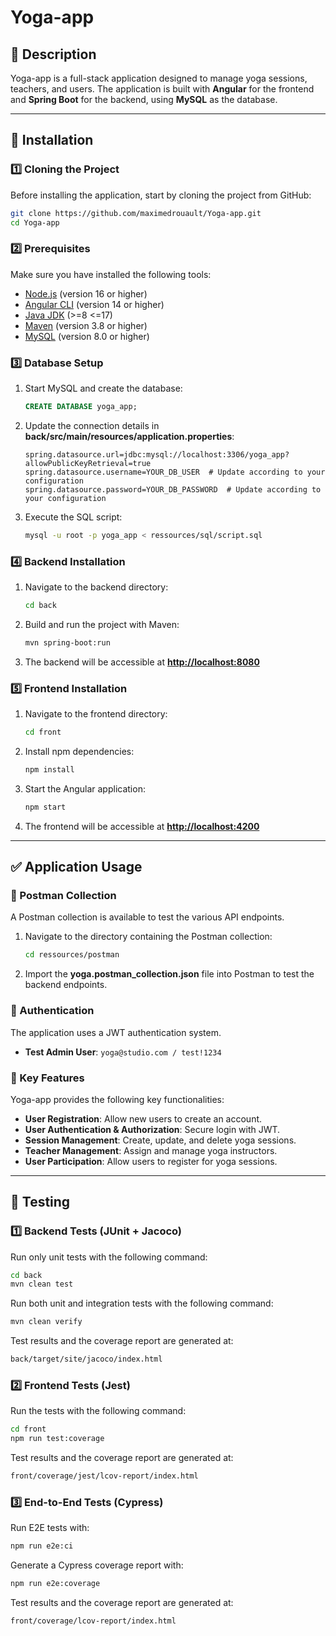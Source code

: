 # Yoga-app

## 📝 Description

Yoga-app is a full-stack application designed to manage yoga sessions, teachers, and users.
The application is built with **Angular** for the frontend and **Spring Boot** for the backend, using **MySQL** as the database.

---

## 🚀 Installation

### 1️⃣ Cloning the Project

Before installing the application, start by cloning the project from GitHub:

```bash
git clone https://github.com/maximedrouault/Yoga-app.git
cd Yoga-app
```

### 2️⃣ Prerequisites

Make sure you have installed the following tools:

- [Node.js](https://nodejs.org/) (version 16 or higher)
- [Angular CLI](https://angular.io/cli) (version 14 or higher)
- [Java JDK](https://www.oracle.com/java/technologies/javase/jdk17-archive-downloads.html) (>=8 <=17)
- [Maven](https://maven.apache.org/) (version 3.8 or higher)
- [MySQL](https://dev.mysql.com/downloads/mysql/) (version 8.0 or higher)

### 3️⃣ Database Setup

1. Start MySQL and create the database:
   ```sql
   CREATE DATABASE yoga_app;
   ```
2. Update the connection details in **back/src/main/resources/application.properties**:
   ```properties
   spring.datasource.url=jdbc:mysql://localhost:3306/yoga_app?allowPublicKeyRetrieval=true
   spring.datasource.username=YOUR_DB_USER  # Update according to your configuration
   spring.datasource.password=YOUR_DB_PASSWORD  # Update according to your configuration
   ```
3. Execute the SQL script:
   ```bash
   mysql -u root -p yoga_app < ressources/sql/script.sql
   ```

### 4️⃣ Backend Installation

1. Navigate to the backend directory:
   ```bash
   cd back
   ```
2. Build and run the project with Maven:
   ```bash
   mvn spring-boot:run
   ```
3. The backend will be accessible at **[http://localhost:8080](http://localhost:8080)**

### 5️⃣ Frontend Installation

1. Navigate to the frontend directory:
   ```bash
   cd front
   ```
2. Install npm dependencies:
   ```bash
   npm install
   ```
3. Start the Angular application:
   ```bash
   npm start
   ```
4. The frontend will be accessible at **[http://localhost:4200](http://localhost:4200)**

---

## ✅ Application Usage

### 📌 Postman Collection

A Postman collection is available to test the various API endpoints.

1. Navigate to the directory containing the Postman collection:
   ```bash
   cd ressources/postman
   ```
2. Import the **yoga.postman\_collection.json** file into Postman to test the backend endpoints.

### 📌 Authentication

The application uses a JWT authentication system.

- **Test Admin User**: `yoga@studio.com / test!1234`

### 📌 Key Features

Yoga-app provides the following key functionalities:

- **User Registration**: Allow new users to create an account.
- **User Authentication & Authorization**: Secure login with JWT.
- **Session Management**: Create, update, and delete yoga sessions.
- **Teacher Management**: Assign and manage yoga instructors.
- **User Participation**: Allow users to register for yoga sessions.

---

## 🔬 Testing

### 1️⃣ Backend Tests (JUnit + Jacoco)

Run only unit tests with the following command:

```bash
cd back
mvn clean test
```

Run both unit and integration tests with the following command:

```bash
mvn clean verify
```

Test results and the coverage report are generated at:

```bash
back/target/site/jacoco/index.html
```

### 2️⃣ Frontend Tests (Jest)

Run the tests with the following command:

```bash
cd front
npm run test:coverage
```

Test results and the coverage report are generated at:

```bash
front/coverage/jest/lcov-report/index.html
```

### 3️⃣ End-to-End Tests (Cypress)

Run E2E tests with:

```bash
npm run e2e:ci
```

Generate a Cypress coverage report with:

```bash
npm run e2e:coverage
```

Test results and the coverage report are generated at:

```bash
front/coverage/lcov-report/index.html
```